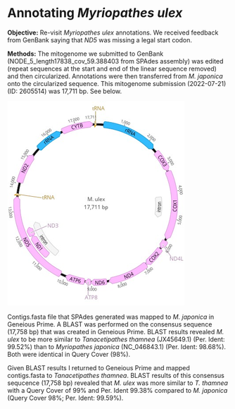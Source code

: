 
# Annotating *Myriopathes ulex*

**Objective:** Re-visit *Myriopathes ulex* annotations. We received feedback from GenBank saying that *ND5* was missing a legal start codon.

**Methods:** The mitogenome we submitted to GenBank (NODE_5_length17838_cov_59.388403 from SPAdes assembly) was edited (repeat sequences at the start and end of the linear sequence removed) and then circularized. Annotations were then transferred from *M. japonica* onto the circularized sequence. This mitogenome submission (2022-07-21) (ID: 2605514) was 17,711 bp. See below.

![Myriopathes ulex](M_ulex_it1.jpg)

Contigs.fasta file that SPAdes generated was mapped to *M. japonica* in Geneious Prime. A BLAST was performed on the consensus sequence (17,758 bp) that was created in Geneious Prime. BLAST results revealed *M. ulex* to be more similar to *Tanacetipathes thamnea* (JX45649.1) (Per. Ident: 99.52%) than to *Myriopathes japonica* (NC_046843.1) (Per. Ident: 98.68%). Both were identical in Query Cover (98%).

Given BLAST results I returned to Geneious Prime and mapped contigs.fasta to *Tanacetipathes thamnea*. BLAST results of this consensus sequcence (17,758 bp) revealed that *M. ulex* was more similar to *T. thamnea* with a Query Cover of 99% and Per. Ident 99.38% compared to *M. japonica* (Query Cover 98%; Per. Ident: 99.59%).

